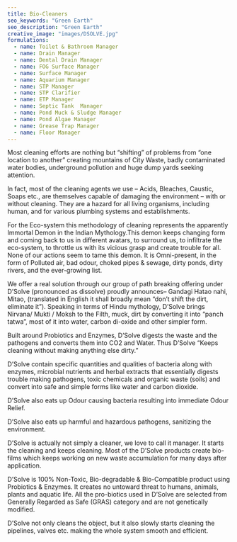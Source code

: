 ```yaml
---
title: Bio-Cleaners
seo_keywords: "Green Earth"
seo_description: "Green Earth"
creative_image: "images/DSOLVE.jpg"
formulations:
  - name: Toilet & Bathroom Manager
  - name: Drain Manager
  - name: Dental Drain Manager
  - name: FOG Surface Manager
  - name: Surface Manager
  - name: Aquarium Manager
  - name: STP Manager
  - name: STP Clarifier
  - name: ETP Manager
  - name: Septic Tank  Manager
  - name: Pond Muck & Sludge Manager
  - name: Pond Algae Manager
  - name: Grease Trap Manager
  - name: Floor Manager
---
```


Most cleaning efforts are nothing but “shifting” of problems from “one location to another” creating mountains of City Waste, badly contaminated water bodies, underground pollution and huge dump yards seeking attention.

In fact, most of the cleaning agents we use – Acids, Bleaches, Caustic, Soaps etc., are themselves capable of damaging the environment – with or without cleaning. They are a hazard for all living organisms, including human, and for various plumbing systems and establishments.

For the Eco-system this methodology of cleaning represents the apparently Immortal Demon in the Indian Mythology.This demon keeps changing form and coming back to us in different avatars, to surround us, to infiltrate the eco-system, to throttle us with its vicious grasp and create trouble for all. None of our actions seem to tame this demon. It is Omni-present, in the form of Polluted air, bad odour, choked pipes & sewage, dirty ponds, dirty rivers, and the ever-growing list.

We offer a real solution through our group of path breaking offering under D’Solve (pronounced as dissolve) proudly announces– Gandagi Hatao nahi, Mitao, (translated in English it shall broadly mean “don’t shift the dirt, eliminate it”). Speaking in terms of Hindu mythology, D’Solve brings Nirvana/ Mukti / Moksh to the Filth, muck, dirt by converting it into “panch tatwa”, most of it into water, carbon di-oxide and other simpler form.

Built around Probiotics and Enzymes, D’Solve digests the waste and the pathogens and converts them into CO2 and Water. Thus D’Solve “Keeps cleaning without making anything else dirty.”

D’Solve contain specific quantities and qualities of bacteria along with enzymes, microbial nutrients and herbal extracts that essentially digests trouble making pathogens, toxic chemicals and organic waste (soils) and convert into safe and simple forms like water and carbon dioxide.

D’Solve also eats up Odour causing bacteria resulting into immediate Odour Relief.

D’Solve also eats up harmful and hazardous pathogens, sanitizing the environment.

D’Solve is actually not simply a cleaner, we love to call it manager. It starts the cleaning and keeps cleaning. Most of the D’Solve products create bio-films which keeps working on new waste accumulation for many days after application.

D’Solve is 100% Non-Toxic, Bio-degradable & Bio-Compatible product using Probiotics & Enzymes. It creates no untoward threat to humans, animals, plants and aquatic life. All the pro-biotics used in D’Solve are selected from Generally Regarded as Safe (GRAS) category and are not genetically modified.

D’Solve not only cleans the object, but it also slowly starts cleaning the pipelines, valves etc. making the whole system smooth and efficient.

